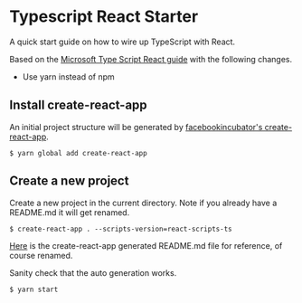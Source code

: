 # Typescript React Starter

A quick start guide on how to wire up TypeScript with React.

Based on the [Microsoft Type Script React guide](https://github.com/Microsoft/TypeScript-React-Starter) with the following changes.

* Use yarn instead of npm

## Install create-react-app

An initial project structure will be generated by [facebookincubator's create-react-app](https://github.com/facebookincubator/create-react-app).

```
$ yarn global add create-react-app
```

## Create a new project

Create a new project in the current directory. Note if you already have a README.md it will get renamed.

```
$ create-react-app . --scripts-version=react-scripts-ts
```

[Here](create-react-app-README.md) is the create-react-app generated README.md file for reference, of course renamed.

Sanity check that the auto generation works.

```
$ yarn start
```

